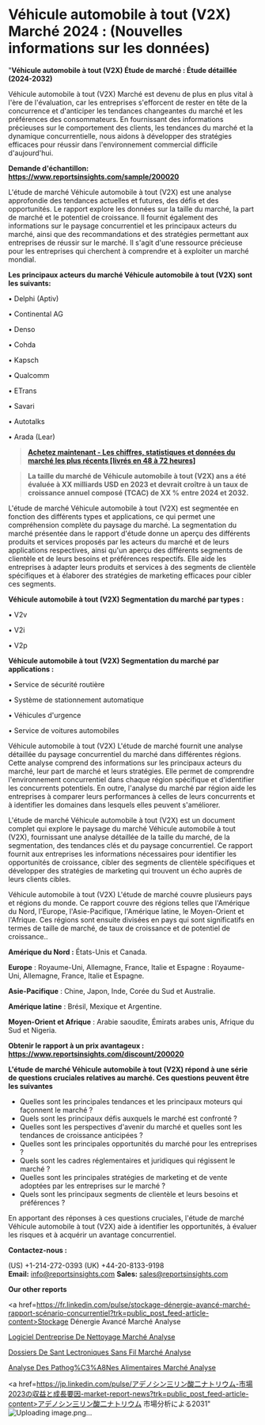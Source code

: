 # Véhicule automobile à tout (V2X) Marché 2024 : (Nouvelles informations sur les données)

"<strong>Véhicule automobile à tout (V2X) Étude de marché : Étude détaillée (2024-2032)</strong>

Véhicule automobile à tout (V2X) Marché est devenu de plus en plus vital à l'ère de l'évaluation, car les entreprises s'efforcent de rester en tête de la concurrence et d'anticiper les tendances changeantes du marché et les préférences des consommateurs. En fournissant des informations précieuses sur le comportement des clients, les tendances du marché et la dynamique concurrentielle, nous aidons à développer des stratégies efficaces pour réussir dans l'environnement commercial difficile d'aujourd'hui.

<strong>Demande d'échantillon: <a href=https://www.reportsinsights.com/sample/200020>https://www.reportsinsights.com/sample/200020</a></strong>

L'étude de marché Véhicule automobile à tout (V2X) est une analyse approfondie des tendances actuelles et futures, des défis et des opportunités. Le rapport explore les données sur la taille du marché, la part de marché et le potentiel de croissance. Il fournit également des informations sur le paysage concurrentiel et les principaux acteurs du marché, ainsi que des recommandations et des stratégies permettant aux entreprises de réussir sur le marché. Il s'agit d'une ressource précieuse pour les entreprises qui cherchent à comprendre et à exploiter un marché mondial.

<strong>Les principaux acteurs du marché Véhicule automobile à tout (V2X) sont les suivants:</strong>

• Delphi (Aptiv)

• Continental AG

• Denso

• Cohda

• Kapsch

• Qualcomm

• ETrans

• Savari

• Autotalks

• Arada (Lear)
<blockquote><a href=https://www.reportsinsights.com/buynow/200020><span style=text-decoration: underline;><strong>Achetez maintenant - Les chiffres, statistiques et données du marché les plus récents [livrés en 48 à 72 heures]</strong></span></a></blockquote>
<blockquote><span style=text-decoration: underline;><strong>La taille du marché de Véhicule automobile à tout (V2X) ans a été évaluée à XX milliards USD en 2023 et devrait croître à un taux de croissance annuel composé (TCAC) de XX % entre 2024 et 2032.</strong></span></blockquote>
L'étude de marché Véhicule automobile à tout (V2X) est segmentée en fonction des différents types et applications, ce qui permet une compréhension complète du paysage du marché. La segmentation du marché présentée dans le rapport d'étude donne un aperçu des différents produits et services proposés par les acteurs du marché et de leurs applications respectives, ainsi qu'un aperçu des différents segments de clientèle et de leurs besoins et préférences respectifs. Elle aide les entreprises à adapter leurs produits et services à des segments de clientèle spécifiques et à élaborer des stratégies de marketing efficaces pour cibler ces segments.

<strong>Véhicule automobile à tout (V2X) Segmentation du marché par types :</strong>

• V2v

• V2i

• V2p

<strong>Véhicule automobile à tout (V2X) Segmentation du marché par applications :</strong>

• Service de sécurité routière

• Système de stationnement automatique

• Véhicules d'urgence

• Service de voitures automobiles

Véhicule automobile à tout (V2X) L'étude de marché fournit une analyse détaillée du paysage concurrentiel du marché dans différentes régions. Cette analyse comprend des informations sur les principaux acteurs du marché, leur part de marché et leurs stratégies. Elle permet de comprendre l'environnement concurrentiel dans chaque région spécifique et d'identifier les concurrents potentiels. En outre, l'analyse du marché par région aide les entreprises à comparer leurs performances à celles de leurs concurrents et à identifier les domaines dans lesquels elles peuvent s'améliorer.

L'étude de marché Véhicule automobile à tout (V2X) est un document complet qui explore le paysage du marché Véhicule automobile à tout (V2X), fournissant une analyse détaillée de la taille du marché, de la segmentation, des tendances clés et du paysage concurrentiel. Ce rapport fournit aux entreprises les informations nécessaires pour identifier les opportunités de croissance, cibler des segments de clientèle spécifiques et développer des stratégies de marketing qui trouvent un écho auprès de leurs clients cibles.

Véhicule automobile à tout (V2X) L'étude de marché couvre plusieurs pays et régions du monde. Ce rapport couvre des régions telles que l'Amérique du Nord, l'Europe, l'Asie-Pacifique, l'Amérique latine, le Moyen-Orient et l'Afrique. Ces régions sont ensuite divisées en pays qui sont significatifs en termes de taille de marché, de taux de croissance et de potentiel de croissance..

<strong>Amérique du Nord :</strong> États-Unis et Canada.

<strong>Europe</strong> : Royaume-Uni, Allemagne, France, Italie et Espagne : Royaume-Uni, Allemagne, France, Italie et Espagne.

<strong>Asie-Pacifique</strong> : Chine, Japon, Inde, Corée du Sud et Australie.

<strong>Amérique latine</strong> : Brésil, Mexique et Argentine.

<strong>Moyen-Orient et Afrique</strong> : Arabie saoudite, Émirats arabes unis, Afrique du Sud et Nigeria.

<strong>Obtenir le rapport à un prix avantageux : <a href=https://www.reportsinsights.com/discount/200020>https://www.reportsinsights.com/discount/200020</a></strong>

<strong>L'étude de marché Véhicule automobile à tout (V2X) répond à une série de questions cruciales relatives au marché. Ces questions peuvent être les suivantes</strong>
<ul>
  <li>Quelles sont les principales tendances et les principaux moteurs qui façonnent le marché ?</li>
  <li>Quels sont les principaux défis auxquels le marché est confronté ?</li>
  <li>Quelles sont les perspectives d'avenir du marché et quelles sont les tendances de croissance anticipées ?</li>
  <li>Quelles sont les principales opportunités du marché pour les entreprises ?</li>
  <li>Quels sont les cadres réglementaires et juridiques qui régissent le marché ?</li>
  <li>Quelles sont les principales stratégies de marketing et de vente adoptées par les entreprises sur le marché ?</li>
  <li>Quels sont les principaux segments de clientèle et leurs besoins et préférences ?</li>
</ul>
En apportant des réponses à ces questions cruciales, l'étude de marché Véhicule automobile à tout (V2X) aide à identifier les opportunités, à évaluer les risques et à acquérir un avantage concurrentiel.

<strong>Contactez-nous :</strong>

(US) +1-214-272-0393
(UK) +44-20-8133-9198
<strong>Email:</strong> <a>info@reportsinsights.com</a>
<strong>Sales:</strong> <a>sales@reportsinsights.com</a>

<strong>Our other reports</strong>

<a href=https://fr.linkedin.com/pulse/stockage-dénergie-avancé-marché-rapport-scénario-concurrentiel?trk=public_post_feed-article-content>Stockage Dénergie Avancé Marché Analyse</a>

<a href=https://www.linkedin.com/pulse/logiciel-dentreprise-de-nettoyage-march%C3%A9-83a7e/>Logiciel Dentreprise De Nettoyage Marché Analyse</a>

<a href=https://www.linkedin.com/pulse/dossiers-de-sant%C3%A9-%C3%A9lectroniques-sans-fil-march%C3%A9-cbodf/>Dossiers De Sant Lectroniques Sans Fil Marché Analyse</a>

<a href=https://www.linkedin.com/pulse/analyse-des-pathog%C3%A8nes-alimentaires-march%C3%A9-plans-vtjsf/>Analyse Des Pathog%C3%A8Nes Alimentaires Marché Analyse</a>

<a href=https://jp.linkedin.com/pulse/アデノシン三リン酸二ナトリウム-市場2023の収益と成長要因-market-report-news?trk=public_post_feed-article-content>アデノシン三リン酸二ナトリウム 市場分析による2031</a>"
![Uploading image.png…]()
